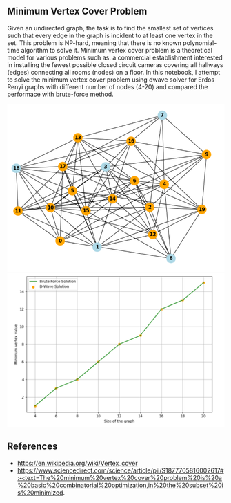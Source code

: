 ## Minimum Vertex Cover Problem 
Given an undirected graph, the task is to find the smallest set of vertices such that every edge in the graph is incident to at least one vertex in the set. This problem is NP-hard, meaning that there is no known polynomial-time algorithm to solve it. Minimum vertex cover problem is a theoretical model for various problems such as. a commercial establishment interested in installing the fewest possible closed circuit cameras covering all hallways (edges) connecting all rooms (nodes) on a floor. In this notebook, I attempt to solve the minimum vertex cover problem using dwave solver for Erdos Renyi graphs with different number of nodes (4-20) and compared the performace with brute-force method. 

![Image 1](ER_20_MVC.png)
![Image 2](MVC_values.png)




## References
* https://en.wikipedia.org/wiki/Vertex_cover
* https://www.sciencedirect.com/science/article/pii/S1877705816002617#:~:text=The%20minimum%20vertex%20cover%20problem%20is%20a%20basic%20combinatorial%20optimization,in%20the%20subset%20is%20minimized.
